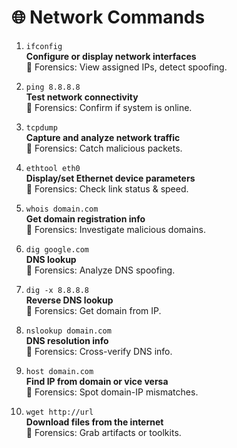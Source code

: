 # 🌐 Network Commands

1. `ifconfig`  
   **Configure or display network interfaces**  
   📡 Forensics: View assigned IPs, detect spoofing.

2. `ping 8.8.8.8`  
   **Test network connectivity**  
   📡 Forensics: Confirm if system is online.

3. `tcpdump`  
   **Capture and analyze network traffic**  
   📡 Forensics: Catch malicious packets.

4. `ethtool eth0`  
   **Display/set Ethernet device parameters**  
   📡 Forensics: Check link status & speed.

5. `whois domain.com`  
   **Get domain registration info**  
   📡 Forensics: Investigate malicious domains.

6. `dig google.com`  
   **DNS lookup**  
   📡 Forensics: Analyze DNS spoofing.

7. `dig -x 8.8.8.8`  
   **Reverse DNS lookup**  
   📡 Forensics: Get domain from IP.

8. `nslookup domain.com`  
   **DNS resolution info**  
   📡 Forensics: Cross-verify DNS info.

9. `host domain.com`  
   **Find IP from domain or vice versa**  
   📡 Forensics: Spot domain-IP mismatches.

10. `wget http://url`  
   **Download files from the internet**  
   📡 Forensics: Grab artifacts or toolkits.
